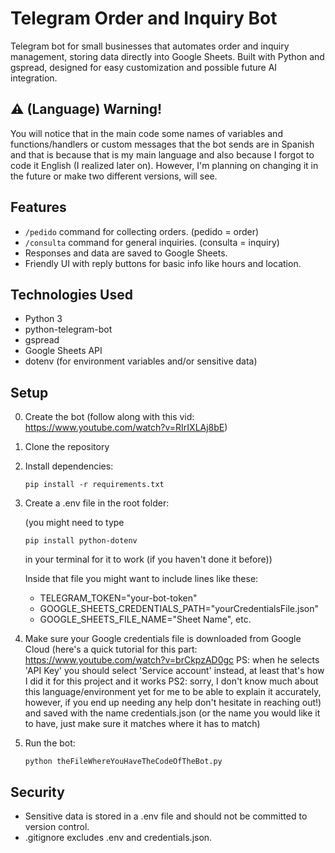 # Telegram Order and Inquiry Bot

Telegram bot for small businesses that automates order and inquiry management, storing data directly into Google Sheets. Built with Python and gspread, designed for easy customization and possible future AI integration.

## ⚠️ (Language) Warning!

You will notice that in the main code some names of variables and functions/handlers or custom messages that the bot sends are in Spanish and that is because that is my main language and also because I forgot to code it English (I realized later on). However, I'm planning on changing it in the future or make two different versions, will see.

## Features

- `/pedido` command for collecting orders. (pedido = order)
- `/consulta` command for general inquiries. (consulta = inquiry)
- Responses and data are saved to Google Sheets.
- Friendly UI with reply buttons for basic info like hours and location.

## Technologies Used

- Python 3
- python-telegram-bot
- gspread
- Google Sheets API
- dotenv (for environment variables and/or sensitive data)

## Setup

0. Create the bot (follow along with this vid: https://www.youtube.com/watch?v=RIrIXLAj8bE)
1. Clone the repository
2. Install dependencies:
   ```
   pip install -r requirements.txt
3. Create a .env file in the root folder:
   
   (you might need to type
   ```
   pip install python-dotenv
   ```
   in your terminal for it to work (if you haven't done it before))
   
   Inside that file you might want to include lines like these:
   
   - TELEGRAM_TOKEN="your-bot-token"
   - GOOGLE_SHEETS_CREDENTIALS_PATH="yourCredentialsFile.json"
   - GOOGLE_SHEETS_FILE_NAME="Sheet Name", etc.

4. Make sure your Google credentials file is downloaded from Google Cloud (here's a quick tutorial for this part: https://www.youtube.com/watch?v=brCkpzAD0gc PS: when he selects 'API Key' you should select 'Service account' instead, at least that's how I did it for this project and it works PS2: sorry, I don't know much about this language/environment yet for me to be able to explain it accurately, however, if you end up needing any help don't hesitate in reaching out!) and saved with the name credentials.json (or the name you would like it to have, just make sure it matches where it has to match)
   
5. Run the bot:
   ```
   python theFileWhereYouHaveTheCodeOfTheBot.py

## Security

- Sensitive data is stored in a .env file and should not be committed to version control.
- .gitignore excludes .env and credentials.json.
